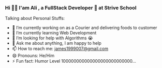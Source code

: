 ### Hi 👋🏽 I'am Ali , a FullStack Developer 🚀  at Strive School 


Talking about Personal Stuffs:

- 🔭 I’m currently working on as a Courier and delivering foods to customer
- 🌱 I’m currently learning Web Development
- 🤔 I’m looking for help with Algorithms 😭
- 💬 Ask me about anything, I am happy to help
- 📫 How to reach me: james1999007@gmail.com
- 😄 Pronouns: He/Him
- ⚡ Fun fact: Humor Level 100000000000000000000000000...

